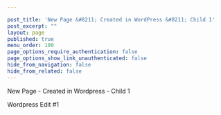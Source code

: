 ```yaml
---

post_title: 'New Page &#8211; Created in WordPress &#8211; Child 1'
post_excerpt: ""
layout: page
published: true
menu_order: 100
page_options_require_authentication: false
page_options_show_link_unauthenticated: false
hide_from_navigation: false
hide_from_related: false
---
```

New Page - Created in Wordpress - Child 1

Wordpress Edit #1